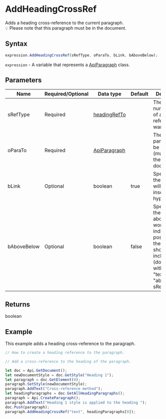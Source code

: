 # AddHeadingCrossRef

Adds a heading cross-reference to the current paragraph.\
💡 Please note that this paragraph must be in the document.

## Syntax

```javascript
expression.AddHeadingCrossRef(sRefType, oParaTo, bLink, bAboveBelow);
```

`expression` - A variable that represents a [ApiParagraph](../ApiParagraph.md) class.

## Parameters

| **Name** | **Required/Optional** | **Data type** | **Default** | **Description** |
| ------------- | ------------- | ------------- | ------------- | ------------- |
| sRefType | Required | [headingRefTo](../../Enumeration/headingRefTo.md) |  | The text or numeric value of a heading reference you want to insert. |
| oParaTo | Required | [ApiParagraph](../../ApiParagraph/ApiParagraph.md) |  | The heading paragraph to be referred to (must be in the document). |
| bLink | Optional | boolean | true | Specifies if the reference will be inserted as a hyperlink. |
| bAboveBelow | Optional | boolean | false | Specifies if the above/below words indicating the position of the reference should be included (don't used with the "text" and "aboveBelow" sRefType). |

## Returns

boolean

## Example

This example adds a heading cross-reference to the paragraph.

```javascript editor-docx
// How to create a heading reference to the paragraph.

// Add a cross-reference to the heading of the paragraph.

let doc = Api.GetDocument();
let newDocumentStyle = doc.GetStyle("Heading 1");
let paragraph = doc.GetElement(0);
paragraph.SetStyle(newDocumentStyle);
paragraph.AddText("Cross-reference method");
let headingParagraphs = doc.GetAllHeadingParagraphs();
paragraph = Api.CreateParagraph();
paragraph.AddText("Heading 1 style is applied to the heading ");
doc.Push(paragraph);
paragraph.AddHeadingCrossRef("text", headingParagraphs[0]);
```
